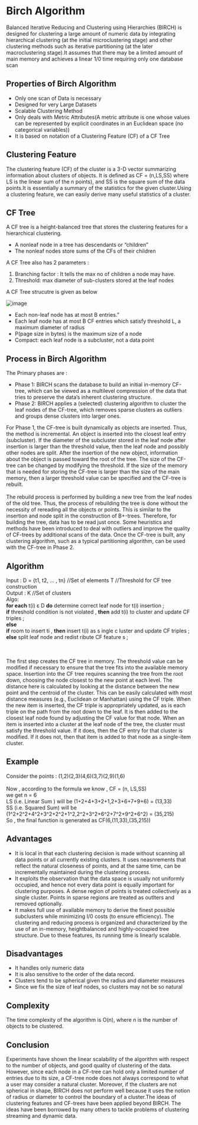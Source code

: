 <h1> Birch Algorithm </h1>

Balanced Iterative Reducing and Clustering using Hierarchies (BIRCH) is designed for clustering a large amount of numeric data by integrating hierarchical clustering (at the
initial microclustering stage) and other clustering methods such as iterative partitioning (at the later macroclustering stage).It assumes that there may be a limited amount
of main memory and achieves a linear 1/0 time requiring only one database scan

## Properties of Birch Algorithm
<ul>
  <li>Only one scan of Data is necessary</li>
  <li>Designed for very Large Datasets</li>
  <li>Scalable Clustering Method</li>
  <li>Only deals with Metric Attributes(A metric attribute is one whose values can be represented by explicit coordinates in an Euclidean space (no categorical variables))</li>
  <li>It is based on notation of a Clustering Feature (CF) of a CF Tree</li>
</ul>

## Clustering Feature
The clustering feature (CF) of the cluster is a 3-D vector summarizing information about clusters of objects. It is defined as CF = (n,LS,SS) where LS is the linear sum of the n points), and SS is the square sum of the data points.It is essentially a summary of the statistics for the given cluster.Using a clustering feature, we can easily derive many useful statistics of a cluster.


## CF Tree
A CF tree is a height-balanced tree that stores the clustering features for a hierarchical clustering.
<ul>
  <li>A nonleaf node in a tree has descendants or “children”</li>
  <li>The nonleaf nodes store sums of the CFs of their children</li>
</ul>  
A CF Tree also has 2 parameters :
<ol>
  <li>Branching factor : It tells the  max no of children a node may have.</li>
  <li>Threshold: max diameter of sub-clusters stored at the leaf nodes</li>
</ol>  

A CF Tree strucutre is given as below

![image](https://user-images.githubusercontent.com/74582422/135149734-5ee98ee8-69e0-4666-9659-3b3471a6582f.png)

<ul>
  <li>Each non-leaf node has at most B entries.”</li>
  <li>Each leaf node has at most B CF entries which satisfy threshold L, a maximum diameter of radius</li>
  <li>P(page size in bytes) is the maximum size of a node</li>
  <li>Compact: each leaf node is a subcluster, not a data point</li>
</ul>  

## Process in Birch Algorithm
The Primary phases are :
<ul>
  <li>Phase 1: BIRCH scans the database to build an initial in-memory CF-tree, which can be viewed as a multilevel compression of the data that tries to preserve the data’s
inherent clustering structure.</li>
  <li>Phase 2: BIRCH applies a (selected) clustering algorithm to cluster the leaf nodes of the CF-tree, which removes sparse clusters as outliers and groups dense clusters into
larger ones.</li>
</ul>  

For Phase 1, the CF-tree is built dynamically as objects are inserted. Thus, the method is incremental. An object is inserted into the closest leaf entry (subcluster). If the diameter of the subcluster stored in the leaf node after insertion is larger than the threshold value, then the leaf node and possibly other nodes are split. After the insertion of the new object, information about the object is passed toward the root of the tree. The size of the CF-tree can be changed by modifying the threshold. If the size of the memory that is needed for storing the CF-tree is larger than the size of the main memory, then a larger threshold value can be specified and the CF-tree is rebuilt.
<br><br>
The rebuild process is performed by building a new tree from the leaf nodes of the old tree. Thus, the process of rebuilding the tree is done without the necessity of rereading
all the objects or points. This is similar to the insertion and node split in the construction of B+-trees. Therefore, for building the tree, data has to be read just once. Some
heuristics and methods have been introduced to deal with outliers and improve the quality of CF-trees by additional scans of the data. Once the CF-tree is built, any clustering
algorithm, such as a typical partitioning algorithm, can be used with the CF-tree in Phase 2.

## Algorithm 
Input : D = {t1, t2, ... , tn} //Set of elements
T  //Threshold for CF tree construction
<br>
Output : K //Set of clusters
<br>
Algo: 
<br>
**for each** t(i) ε D **do**
determine correct leaf node for t(i) insertion ;<br>
**if** threshold condition is not violated , **then**
add t(i) to cluster and update CF triples ;<br>
**else**<br>
**if** room to insert ti , **then**
insert t(i) as s ingle c luster and update CF triples ;<br>
**else**
split leaf node and redist ribute CF feature s ;

<br><br>
  The first step creates the CF tree in memory. The threshold value can be modified if necessary to ensure that the tree fits into the available memory space. Insertion into the CF tree requires scanning the tree from the root down, choosing the node closest to the new point at each level. The distance here is calculated by looking at the distance between the new point and the centroid of the cluster. This can be easily calculated with most distance measures (e.g., Euclidean or Manhattan) using the CF triple. When the new item is inserted, the CF triple is appropriately updated, as is each triple on the path from the root down to the leaf. It is then added to the closest leaf node found by adjusting the CF value for that node. When an item is inserted into a cluster at the leaf node of the tree, the cluster must satisfy the threshold value. If it does, then the
CF entry for that cluster is modified. If it does not, then that item is added to that node as a single-item cluster.

## Example 
Consider the points : (1,2)(2,3)(4,6)(3,7)(2,9)(1,6)
<br><br>
Now , according to the formula we know , CF = (n, LS,SS) <br>we get n = 6<br>
LS (i.e. Linear Sum ) will be (1+2+4+3+2+1,2+3+6+7+9+6) = (13,33)<br>
SS (i.e. Squared Sum) will be (1^2+2^2+4^2+3^2+2^2+1^2,2^2+3^2+6^2+7^2+9^2+6^2) = (35,215)<br>
So , the final function is generated as CF(6,(11,33),(35,215))


## Advantages
<ul>
 <li>It is local in that each clustering decision is made without scanning all data points or all currently existing clusters. It uses neasnrements that reflect the natural closeness of points, and at the same time, can be incrementally maintained during the clustering process.</li>
  <li>It exploits the observation that the data space is usually not uniformly occupied, and hence not every data point is equally important for clustering purposes. A dense region of points is treated collectively as a single cluster. Points in sparse regions are treated as outlters and removed optionally.</li>
  <li>It makes full use of available memory to derive the finest possible subclusters while minimizing I/0 costs (to ensure efficiency). The clustering and reducing process is organized and characterized by the use of an in-memory, heightbalanced and highly-occupied tree structure. Due to these features, its running time is linearly scalable.</li>
</ul>  

## Disadvantages
<ul>
  <li>It handles only numeric data</li>
  <li>It is also sensitive to the order of the data record.</li>
  <li>Clusters tend to be spherical given the radius and diameter measures</li>
  <li>Since we fix the size of leaf nodes, so clusters may not be so natural</li>
</ul> 

## Complexity
The time complexity of the algorithm is O(n), where n is the number of objects to be clustered. 


## Conclusion
Experiments have shown the linear scalability of the algorithm with respect to the number of objects, and good quality of clustering of the data. However, since each node in a CF-tree can hold only a limited number of entries due to its size, a CF-tree node does not always correspond to what a user may consider a natural cluster. Moreover, if the clusters are not spherical in shape, BIRCH does not perform well because it uses the notion of radius or diameter to control the boundary of a cluster.The ideas of clustering features and CF-trees have been applied beyond BIRCH. The ideas have been borrowed by many others to tackle problems of clustering streaming
and dynamic data.

